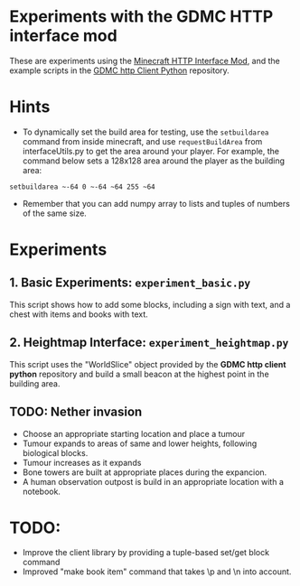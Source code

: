 # Experiments with the GDMC HTTP interface mod

These are experiments using the [Minecraft HTTP Interface Mod](https://github.com/nilsgawlik/gdmc_http_interface), and the example scripts in the [GDMC http Client Python](https://github.com/nilsgawlik/gdmc_http_client_python) repository.

# Hints

- To dynamically set the build area for testing, use the `setbuildarea` command from inside minecraft, and use `requestBuildArea` from interfaceUtils.py to get the area around your player. For example, the command below sets a 128x128 area around the player as the building area:

```
setbuildarea ~-64 0 ~-64 ~64 255 ~64
```

- Remember that you can add numpy array to lists and tuples of numbers of the same size.

# Experiments

## 1. Basic Experiments: `experiment_basic.py`

This script shows how to add some blocks, including a sign with text, and
a chest with items and books with text.

## 2. Heightmap Interface: `experiment_heightmap.py`

This script uses the "WorldSlice" object provided by the **GDMC http client python** repository and build a small beacon at the highest point in the building area.

## TODO: Nether invasion

- Choose an appropriate starting location and place a tumour
- Tumour expands to areas of same and lower heights, following biological blocks.
- Tumour increases as it expands
- Bone towers are built at appropriate places during the expancion.
- A human observation outpost is build in an appropriate location with a notebook.

# TODO:
- Improve the client library by providing a tuple-based set/get block command
- Improved "make book item" command that takes \p and \n into account.
